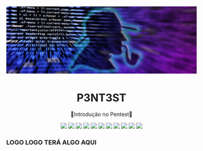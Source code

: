 <h1 align="center">
    <img alt="P3NT3ST_BANNER" title="#P3NT3ST_BANNER" src="./img/P3NT3ST_BANNER.png"/>
</h1>

<h1 align="center">P3NT3ST</h1>
<p align="center">👾Introdução no Pentest👾</p>
<p align="center">
<img src="https://img.shields.io/badge/-Pentest-red">
<img src="https://img.shields.io/badge/-Kali%20Linux-brightgreen">
<img src="https://img.shields.io/badge/-FootPrinting-yellowgreen">
<img src="https://img.shields.io/badge/-Nmap-orange">
<img src="https://img.shields.io/badge/-XSS-red">
<img src="https://img.shields.io/badge/-SQL%20Injection-blue">
<img src="https://img.shields.io/badge/-Reconhecimento%20Web-yellowgreen">
<img src="https://img.shields.io/badge/-Shell Upload-red">
<img src="https://img.shields.io/badge/-Pivoting-blue">
<img src="https://img.shields.io/badge/-Linux Privilege escalation-brightgreen">
<img src="https://img.shields.io/badge/-Post exploitation, Hashing e Criptografia-orange">
</p>

### LOGO LOGO TERÁ ALGO AQUI
